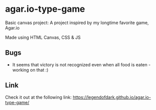 # agar.io-type-game

Basic canvas project:
A project inspired by my longtime favorite game, Agar.io

Made using HTML Canvas, CSS & JS

## Bugs
- It seems that victory is not recognized even when all food is eaten - working on that :)

## Link
Check it out at the following link: https://legendofdark.github.io/agar.io-type-game/
